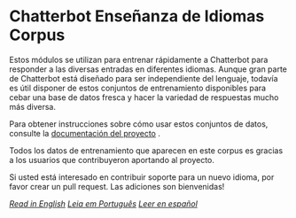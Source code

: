 # Chatterbot Enseñanza de Idiomas Corpus

Estos módulos se utilizan para entrenar rápidamente a Chatterbot para responder a las diversas entradas en diferentes idiomas. Aunque gran parte de Chatterbot está diseñado para ser independiente del lenguaje, todavía es útil disponer de estos conjuntos de entrenamiento disponibles para cebar una base de datos fresca y hacer la variedad de respuestas mucho más diversa.

Para obtener instrucciones sobre cómo usar estos conjuntos de datos, consulte la [documentación del proyecto](https://github.com/gunthercox/ChatterBot/wiki/Training) .

Todos los datos de entrenamiento que aparecen en este corpus es gracias a los usuarios que contribuyeron aportando al proyecto.

Si usted está interesado en contribuir soporte para un nuevo idioma, por favor crear un pull request. Las adiciones son bienvenidas!

*[Read in English](readme.md)*
*[Leia em Português](readme.pt.md)*
*[Leer en español](readme-es.md)*